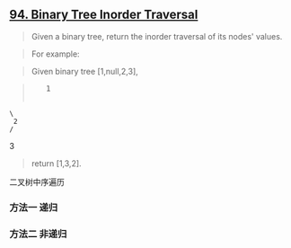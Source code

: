 ## [94. Binary Tree Inorder Traversal](https://leetcode.com/problems/binary-tree-inorder-traversal/)

>Given a binary tree, return the inorder traversal of its nodes' values.

>For example:

>Given binary tree [1,null,2,3],

><pre>   1
    \
     2
    /
   3
</pre>

>return [1,3,2].


二叉树中序遍历

###  方法一 递归


###  方法二 非递归


   



